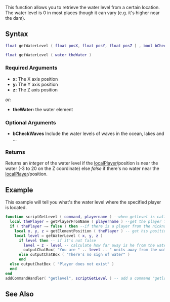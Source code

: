This function allows you to retrieve the water level from a certain location. The water level is 0 in most places though it can vary (e.g. it's higher near the dam).

Syntax
------

``` lua
float getWaterLevel ( float posX, float posY, float posZ [ , bool bCheckWaves = false ] )
```

``` lua
float getWaterLevel ( water theWater )
```

### Required Arguments

-   **x:** The X axis position
-   **y:** The Y axis position
-   **z:** The Z axis position

*or:*

-   **theWater:** the water element

### Optional Arguments

-   **bCheckWaves** Include the water levels of waves in the ocean, lakes and ...

### Returns

Returns an *integer* of the water level if the [localPlayer](/docs/localplayer.md "wikilink")/position is near the water (-3 to 20 on the Z coordinate) else *false* if there's no water near the [localPlayer](/docs/localplayer.md "wikilink")/position.

Example
-------

This example will tell you what's the water level where the specified player is located.

``` lua
function scriptGetLevel ( command, playername ) --when getlevel is called
  local thePlayer = getPlayerFromName ( playername ) --get the player from nickname
  if ( thePlayer ~= false ) then --if there is a player from the nickname
    local x, y, z = getElementPosition ( thePlayer ) -- get his position
    local level = getWaterLevel ( x, y, z )
      if level then -- if it's not false
        level = z - level -- calculate how far away is he from the water
        outputChatBox( "You are " .. level .. " units away from the water!", source )
      else outputChatBox ( "There's no sign of water" )
      end
  else outputChatBox ( "Player does not exist" )
  end
end
addCommandHandler( "getlevel", scriptGetLevel ) -- add a command "getloc" which
```

See Also
--------
